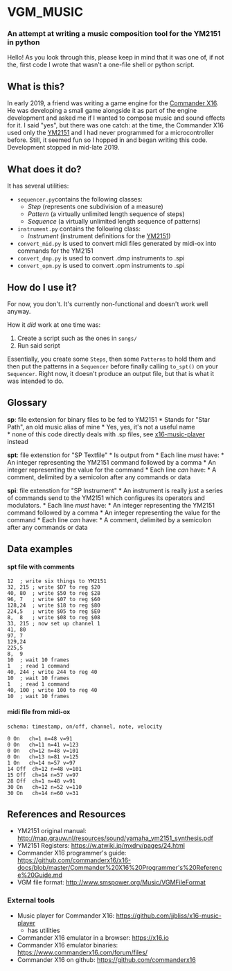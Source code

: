 # VGM_MUSIC
### An attempt at writing a music composition tool for the YM2151 in python

Hello!  As you look through this, please keep in mind that it was one of, if not the, first code I wrote that wasn't a one-file shell or python script.

## What is this?

In early 2019, a friend was writing a game engine for the [Commander X16](https://www.commanderx16.com/forum/index.php?/home/).  He was developing a small game alongside it as part of the engine development and asked me if I wanted to compose music and sound effects for it.  I said "yes", but there was one catch: at the time, the Commander X16 used only the [YM2151](https://en.wikipedia.org/wiki/Yamaha_YM2151) and I had never programmed for a microcontroller before.  Still, it seemed fun so I hopped in and began writing this code.  Development stopped in mid-late 2019.

## What does it do?

It has several utilities:
* `sequencer.py`contains the following classes:
    * *Step* (represents one subdivision of a measure)
    * *Pattern* (a virtually unlimited length sequence of steps)
    * *Sequence* (a virtually unlimited length sequence of patterns)
* `instrument.py` contains the following class:
    * *Instrument* (instrument definitions for the [YM2151](https://en.wikipedia.org/wiki/Yamaha_YM2151))
* `convert_mid.py` is used to convert midi files generated by midi-ox into commands for the YM2151
* `convert_dmp.py` is used to convert .dmp instruments to .spi
* `convert_opm.py` is used to convert .opm instruments to .spi

## How do I use it?

For now, you don't.  It's currently non-functional and doesn't work well anyway.  

How it *did* work at one time was:

1) Create a script such as the ones in `songs/`
2) Run said script

Essentially, you create some `Steps`, then some `Patterns` to hold them and then put the patterns in a `Sequencer` before finally calling `to_spt()` on your `Sequencer`.  Right now, it doesn't produce an output file, but that is what it was intended to do.

## Glossary

**sp**: file extension for binary files to be fed to YM2151
    * Stands for "Star Path", an old music alias of mine
        * Yes, yes, it's not a useful name\
    * none of this code directly deals with .sp files, see [x16-music-player](https://github.com/jjbliss/x16-music-player) instead

**spt**: file extenstion for "SP Textfile"
    * Is output from 
    * Each line *must* have:
        * An integer representing the YM2151 command followed by a comma
        * An integer representing the value for the command
    * Each line *can* have:
        * A comment, delimited by a semicolon after any commands or data

**spi**: file extenstion for "SP Instrument"
    * An instrument is really just a series of commands send to the YM2151 which configures its operators and modulators.
    * Each line *must* have:
        * An integer representing the YM2151 command followed by a comma
        * An integer representing the value for the command
    * Each line *can* have:
        * A comment, delimited by a semicolon after any commands or data

## Data examples

#### spt file with comments

``` 
12	; write six things to YM2151
32,	215	; write $D7 to reg $20
40,	80	; write $50 to reg $28
96,	7	; write $07 to reg $60
128,24	; write $18 to reg $80
224,5	; write $05 to reg $E0
8,	8	; write $08 to reg $08
33,	215	; now set up channel 1
41,	80
97,	7
129,24
225,5
8,	9
10	; wait 10 frames
1	; read 1 command
40, 244 ; write 244 to reg 40
10	; wait 10 frames
1	; read 1 command
40, 100 ; write 100 to reg 40
10	; wait 10 frames
```

#### midi file from midi-ox 

```
schema: timestamp, on/off, channel, note, velocity

0 On   ch=1 n=48 v=91
0 On   ch=11 n=41 v=123
0 On   ch=12 n=48 v=101
0 On   ch=13 n=81 v=125
1 On   ch=14 n=57 v=97
14 Off  ch=12 n=48 v=101
15 Off  ch=14 n=57 v=97
28 Off  ch=1 n=48 v=91
30 On   ch=12 n=52 v=110
30 On   ch=14 n=60 v=31
```



## References and Resources

* YM2151 original manual: http://map.grauw.nl/resources/sound/yamaha_ym2151_synthesis.pdf
* YM2151 Registers: https://w.atwiki.jp/mxdrv/pages/24.html
* Commander X16 programmer's guide: https://github.com/commanderx16/x16-docs/blob/master/Commander%20X16%20Programmer's%20Reference%20Guide.md
* VGM file format: http://www.smspower.org/Music/VGMFileFormat 


### External tools

* Music player for Commander X16: https://github.com/jjbliss/x16-music-player
    * has utilities
* Commander X16 emulator in a browser: https://x16.io
* Commander X16 emulator binaries: https://www.commanderx16.com/forum/files/
* Commander X16 on github: https://github.com/commanderx16